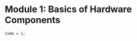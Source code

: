 # Module 1: Basics of Hardware Components

```
Code = 1;
```



[^note]:
    The content presented in this "Computer Systems" course is the intellectual property of Deakin University. Unauthorized use, reproduction, or distribution of this material is strictly prohibited and may be subject to disciplinary and legal action in accordance with university policies. Permission for any use beyond the scope of this course must be obtained from Deakin University - School of Information Technology.
